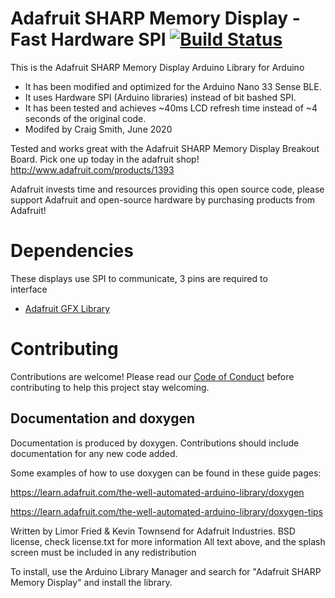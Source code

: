 # Adafruit SHARP Memory Display - Fast Hardware SPI [![Build Status](https://github.com/adafruit/Adafruit_SHARP_Memory_Display/workflows/Arduino%20Library%20CI/badge.svg)](https://github.com/adafruit/Adafruit_SHARP_Memory_Display/actions)

This is the Adafruit SHARP Memory Display Arduino Library for Arduino

- It has been modified and optimized for the Arduino Nano 33 Sense BLE.
- It uses Hardware SPI (Arduino libraries) instead of bit bashed SPI.
- It has been tested and achieves ~40ms LCD refresh time instead of ~4 seconds of the original code.
- Modifed by Craig Smith, June 2020


Tested and works great with the Adafruit SHARP Memory Display Breakout Board. Pick one up today in the adafruit shop!
 http://www.adafruit.com/products/1393

Adafruit invests time and resources providing this open source code, please support Adafruit and open-source hardware by purchasing products from Adafruit!

# Dependencies
  These displays use SPI to communicate, 3 pins are required to  
interface

* [Adafruit GFX Library](https://github.com/adafruit/Adafruit-GFX-Library)

# Contributing

Contributions are welcome! Please read our [Code of Conduct](https://github.com/adafruit/Adafruit_SHARP_Memory_Display/blob/master/CODE_OF_CONDUCT.md>)
before contributing to help this project stay welcoming.

## Documentation and doxygen
Documentation is produced by doxygen. Contributions should include documentation for any new code added.

Some examples of how to use doxygen can be found in these guide pages:

https://learn.adafruit.com/the-well-automated-arduino-library/doxygen

https://learn.adafruit.com/the-well-automated-arduino-library/doxygen-tips

Written by Limor Fried & Kevin Townsend for Adafruit Industries.
BSD license, check license.txt for more information
All text above, and the splash screen must be included in any redistribution

To install, use the Arduino Library Manager and search for "Adafruit SHARP Memory Display" and install the library.
